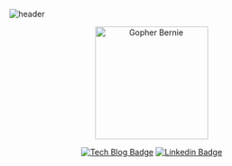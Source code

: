 

<p align="center">

![header](https://capsule-render.vercel.app/api?type=waving&color=auto&height=200&section=header&text=Seongbin%20bernie%20Cho&&desc=Chobobdev&fontSize=50&fontAlignY=30&descAlignY=50&descAlign=60&&descSize=25)
</p>
<p align="center" style="..."> 
  <img style="..." src="gopherb.png" alt="Gopher Bernie" width="200" />
</p>

<div align="center">

[![Tech Blog Badge](http://img.shields.io/badge/-Tech%20blog-000000?style=flat-square&logo=github&link=https://chobobdev.github.io/blog)](https://chobobdev.github.io/blog) [![Linkedin Badge](https://img.shields.io/badge/-LinkedIn-blue?style=flat-square&logo=Linkedin&logoColor=white&link=https://www.linkedin.com/in/seongbin-cho-120641170/)](https://www.linkedin.com/in/seongbin-cho-120641170/)

</div>

